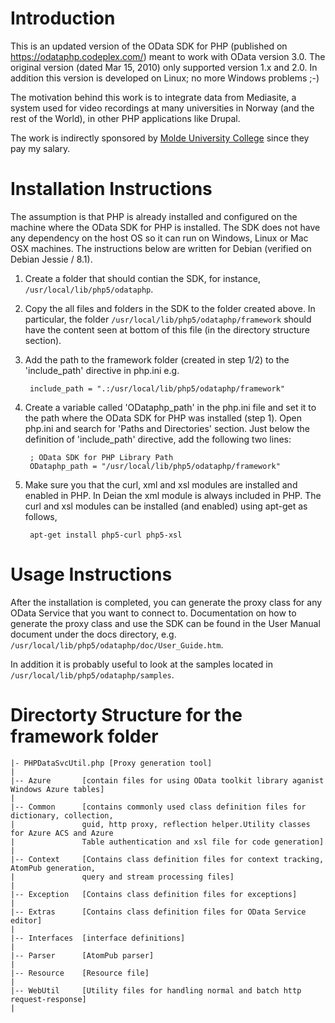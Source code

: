 Introduction
============

This is an updated version of the OData SDK for PHP (published on https://odataphp.codeplex.com/) 
meant to work with OData version 3.0. The original version (dated Mar 15, 2010) only supported 
version 1.x and 2.0. In addition this version is developed on Linux; no more Windows problems ;-)

The motivation behind this work is to integrate data from Mediasite, a system used for video 
recordings at many universities in Norway (and the rest of the World), in other PHP applications
like Drupal.

The work is indirectly sponsored by [Molde University College](http://www.himolde.no/) since 
they pay my salary.

Installation Instructions
=========================

The assumption is that PHP is already installed and configured on the machine where the OData SDK for PHP is installed.
The SDK does not have any dependency on the host OS so it can run on Windows, Linux or Mac OSX machines.
The instructions below are written for Debian (verified on Debian Jessie / 8.1).

1. Create a folder that should contian the SDK, for instance, ```/usr/local/lib/php5/odataphp```.
2. Copy the all files and folders in the SDK to the folder created above. 
   In particular, the folder ```/usr/local/lib/php5/odataphp/framework``` should have the 
   content seen at bottom of this file (in the directory structure section).
3. Add the path to the framework folder (created in step 1/2) to the 'include_path' directive in php.ini e.g.

        include_path = ".:/usr/local/lib/php5/odataphp/framework"
4. Create a variable called 'ODataphp_path' in the php.ini file and set it to the
   path where the OData SDK for PHP was installed (step 1).
   Open php.ini and search for 'Paths and Directories' section. Just below the definition 
   of 'include_path' directive, add the following two lines:

        ; OData SDK for PHP Library Path
        ODataphp_path = "/usr/local/lib/php5/odataphp/framework"
5. Make sure you that the curl, xml and xsl modules are installed and enabled in PHP. 
   In Deian the xml module is always included in PHP. The curl and xsl modules can be 
   installed (and enabled) using apt-get as follows,

        apt-get install php5-curl php5-xsl

Usage Instructions
==================
After the installation is completed, you can generate the proxy class for any OData Service
that you want to connect to. Documentation on how to generate the proxy class and use the SDK
can be found in the User Manual document under the docs directory, 
e.g. ```/usr/local/lib/php5/odataphp/doc/User_Guide.htm```.

In addition it is probably useful to look at the samples located in ```/usr/local/lib/php5/odataphp/samples```.
     
Directorty Structure for the framework folder
=============================================

```
|- PHPDataSvcUtil.php [Proxy generation tool]
|
|-- Azure       [contain files for using OData toolkit library aganist Windows Azure tables]
|
|-- Common      [contains commonly used class definition files for dictionary, collection, 
|               guid, http proxy, reflection helper.Utility classes for Azure ACS and Azure
|               Table authentication and xsl file for code generation]
|
|-- Context     [Contains class definition files for context tracking, AtomPub generation,
|               query and stream processing files]
|
|-- Exception   [Contains class definition files for exceptions]
|
|-- Extras      [Contains class definition files for OData Service editor]
|
|-- Interfaces  [interface definitions]
|
|-- Parser      [AtomPub parser]
|
|-- Resource    [Resource file]
|
|-- WebUtil     [Utility files for handling normal and batch http request-response]
|
```

